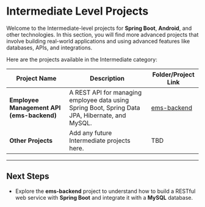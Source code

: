 # Intermediate Level Projects

Welcome to the Intermediate-level projects for **Spring Boot**, **Android**, and other technologies. In this section, you will find more advanced projects that involve building real-world applications and using advanced features like databases, APIs, and integrations.

Here are the projects available in the Intermediate category:

| Project Name         | Description                                                   | Folder/Project Link              |
|----------------------|---------------------------------------------------------------|----------------------------------|
| **Employee Management API (ems-backend)** | A REST API for managing employee data using Spring Boot, Spring Data JPA, Hibernate, and MySQL. | [ems-backend](./SpringBoot/Intermediate/ems-backend) |
| **Other Projects**    | Add any future Intermediate projects here.                    | TBD                              |

---

## Next Steps

- Explore the **ems-backend** project to understand how to build a RESTful web service with **Spring Boot** and integrate it with a **MySQL** database.
